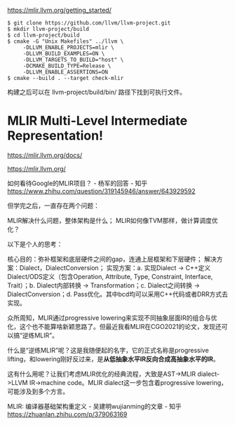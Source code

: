 

https://mlir.llvm.org/getting_started/

```
$ git clone https://github.com/llvm/llvm-project.git
$ mkdir llvm-project/build
$ cd llvm-project/build
$ cmake -G "Unix Makefiles" ../llvm \
     -DLLVM_ENABLE_PROJECTS=mlir \
     -DLLVM_BUILD_EXAMPLES=ON \
     -DLLVM_TARGETS_TO_BUILD="host" \
     -DCMAKE_BUILD_TYPE=Release \
     -DLLVM_ENABLE_ASSERTIONS=ON 
$ cmake --build . --target check-mlir
```
构建之后可以在 llvm-project/build/bin/ 路径下找到可执行文件。
# MLIR Multi-Level Intermediate Representation!


https://mlir.llvm.org/docs/



https://mlir.llvm.org/




如何看待Google的MLIR项目？ - 杨军的回答 - 知乎
https://www.zhihu.com/question/319145946/answer/643929592




但学完之后，一直存在两个问题：

MLIR解决什么问题，整体架构是什么；
MLIR如何像TVM那样，做计算调度优化？


以下是个人的思考：

核心目的：弥补框架和底层硬件之间的gap，连通上层框架和下层硬件；
解决方案：Dialect，DialectConversion；
实现方案：a. 实现Dialect -> C++定义Dialect/ODS定义（包含Operation, Attribute, Type, Constraint, Interface, Trait）；b. Dialect内部转换 -> Transformation；c. Dialect之间转换 -> DialectConversion；d. Pass优化。其中bcd均可以采用C++代码或者DRR方式去实现。





众所周知，MLIR通过progressive lowering来实现不同抽象层面IR的组合与优化，这个也不能算啥新颖思路了。但最近我看MLIR在CGO2021的论文，发现还可以搞“逆练MLIR”。

什么是“逆练MLIR”呢？这是我随便起的名字，它的正式名称是progressive lifting，和lowering刚好反过来，是**从低抽象水平IR反向合成高抽象水平的IR**。

这有什么用呢？让我们考虑MLIR优化的经典流程，大致是AST->MLIR dialect->LLVM IR->machine code。MLIR dialect这一步包含着progressive lowering，可能涉及到多个方言。






MLIR: 编译器基础架构重定义 - 吴建明wujianming的文章 - 知乎
https://zhuanlan.zhihu.com/p/379063169